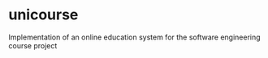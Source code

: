 # unicourse
Implementation of an online education system for the software engineering course project
